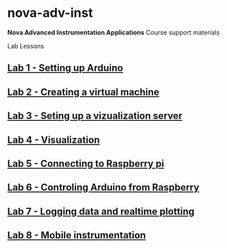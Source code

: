 # nova-adv-inst
**Nova Advanced Instrumentation Applications** Course support materials

Lab Lessons

## [Lab 1 - Setting up Arduino](lab1.md)

## [Lab 2 - Creating a virtual machine](lab2.md)

## [Lab 3 - Seting up a vizualization server](lab3.md)

## [Lab 4 - Visualization](lab4.md)

## [Lab 5 - Connecting to Raspberry pi ](lab5.md)

## [Lab 6 - Controling Arduino from Raspberry](lab6.md)

## [Lab 7 - Logging data and realtime plotting](lab7.md)

## [Lab 8 - Mobile instrumentation](lab8.md)



